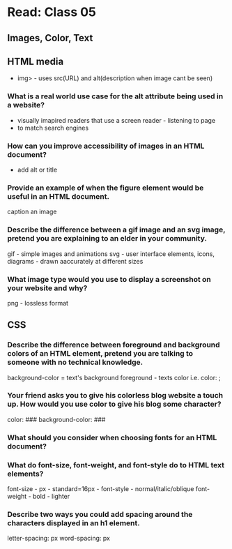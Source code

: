 # Read: Class 05

## Images, Color, Text

## HTML media

- img> - uses src(URL) and alt(description when image cant be seen)

### What is a real world use case for the alt attribute being used in a website?

- visually imapired readers that use a screen reader - listening to page
- to match search engines

### How can you improve accessibility of images in an HTML document?

- add alt or title

### Provide an example of when the figure element would be useful in an HTML document.

caption an image

### Describe the difference between a gif image and an svg image, pretend you are explaining to an elder in your community.

gif - simple images and animations
svg - user interface elements, icons, diagrams - drawn aaccurately at different sizes

### What image type would you use to display a screenshot on your website and why?

png - lossless format

## CSS

### Describe the difference between foreground and background colors of an HTML element, pretend you are talking to someone with no technical knowledge.

background-color = text's background
foreground - texts color i.e. color: ;

### Your friend asks you to give his colorless blog website a touch up. How would you use color to give his blog some character?

color: ###
background-color: ###

### What should you consider when choosing fonts for an HTML document?

### What do font-size, font-weight, and font-style do to HTML text elements?

font-size - px - standard=16px -
font-style - normal/italic/oblique
font-weight - bold - lighter

### Describe two ways you could add spacing around the characters displayed in an h1 element.

letter-spacing: px
word-spacing: px
